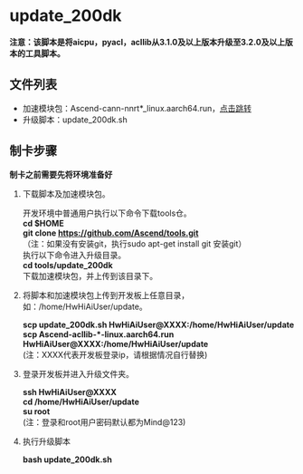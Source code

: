 # update_200dk
**注意：该脚本是将aicpu，pyacl，acllib从3.1.0及以上版本升级至3.2.0及以上版本的工具脚本。**   

## 文件列表

- 加速模块包：Ascend-cann-nnrt*_linux.aarch64.run，[点击跳转](https://www.huaweicloud.com/ascend/cann-download)
- 升级脚本：update_200dk.sh

## 制卡步骤

**制卡之前需要先将环境准备好**

1. 下载脚本及加速模块包。  
 
    开发环境中普通用户执行以下命令下载tools仓。    
    **cd $HOME**     
    **git clone https://github.com/Ascend/tools.git**    
    （注：如果没有安装git，执行sudo apt-get install git 安装git）   
    执行以下命令进入升级目录。    
    **cd tools/update_200dk**    
    下载加速模块包，并上传到该目录下。  
   
2. 将脚本和加速模块包上传到开发板上任意目录，如：/home/HwHiAiUser/update。   

    **scp update_200dk.sh HwHiAiUser@XXXX:/home/HwHiAiUser/update**    
    **scp Ascend-acllib-*-linux.aarch64.run HwHiAiUser@XXXX:/home/HwHiAiUser/update**    
    (注：XXXX代表开发板登录ip，请根据情况自行替换)

3. 登录开发板并进入升级文件夹。  

    **ssh HwHiAiUser@XXXX**    
    **cd /home/HwHiAiUser/update**    
    **su root**   
    (注：登录和root用户密码默认都为Mind@123)     

4. 执行升级脚本  

	**bash update_200dk.sh**      